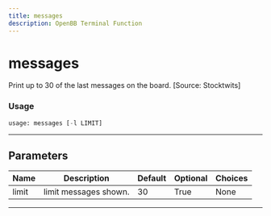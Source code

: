 ```yaml
---
title: messages
description: OpenBB Terminal Function
---
```


# messages

Print up to 30 of the last messages on the board. [Source: Stocktwits]

### Usage

```python
usage: messages [-l LIMIT]
```

---

## Parameters

| Name | Description | Default | Optional | Choices |
| ---- | ----------- | ------- | -------- | ------- |
| limit | limit messages shown. | 30 | True | None |
---

